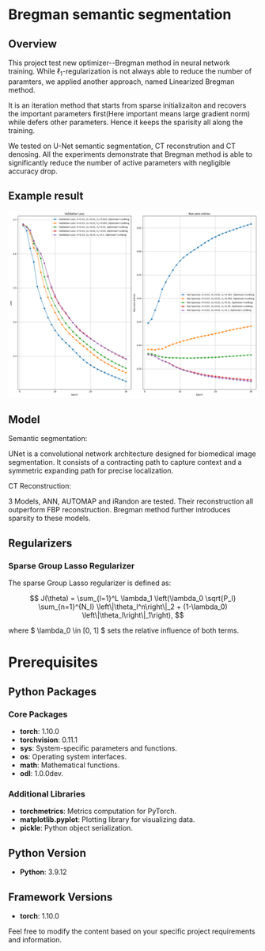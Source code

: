 # Bregman semantic segmentation
## Overview
This project test new optimizer--Bregman method in neural network training. While $\ell_1$-regularization is not always able to reduce the number of paramters, we applied another approach, named Linearized Bregman method.

It is an iteration method that starts from sparse initializaiton and recovers the important parameters first(Here important means large gradient norm) while defers other parameters. Hence it keeps the sparisity all along the training.

We tested on U-Net semantic segmentation, CT reconstrution and CT denosing. All the experiments demonstrate that Bregman method is able to significantly reduce the number of active parameters with negligible accuracy drop.

## Example result
![Figure : Example Results](Figure6.png "Figure: Example Results")

## Model

Semantic segmentation:

UNet is a convolutional network architecture designed for biomedical image segmentation. It consists of a contracting path to capture context and a symmetric expanding path for precise localization.

CT Reconstruction:

3 Models, ANN, AUTOMAP and iRandon are tested. Their reconstruction all outperform FBP reconstruction. Bregman method further introduces sparsity to these models.


## Regularizers

### Sparse Group Lasso Regularizer

The sparse Group Lasso regularizer is defined as:

$$
J(\theta) = \sum_{l=1}^L \lambda_1 \left(\lambda_0 \sqrt{P_l} \sum_{n=1}^{N_l} \left\|\theta_l^n\right\|_2 + (1-\lambda_0) \left\|\theta_l\right\|_1\right),
$$

where $ \lambda_0 \in [0, 1] $ sets the relative influence of both terms.



# Prerequisites

## Python Packages

### Core Packages

- **torch**: 1.10.0
- **torchvision**: 0.11.1
- **sys**: System-specific parameters and functions.
- **os**: Operating system interfaces.
- **math**: Mathematical functions.
- **odl**: 1.0.0dev.


### Additional Libraries

- **torchmetrics**: Metrics computation for PyTorch.
- **matplotlib.pyplot**: Plotting library for visualizing data.
- **pickle**: Python object serialization.

## Python Version

- **Python**: 3.9.12

## Framework Versions

- **torch**: 1.10.0





Feel free to modify the content based on your specific project requirements and information.
